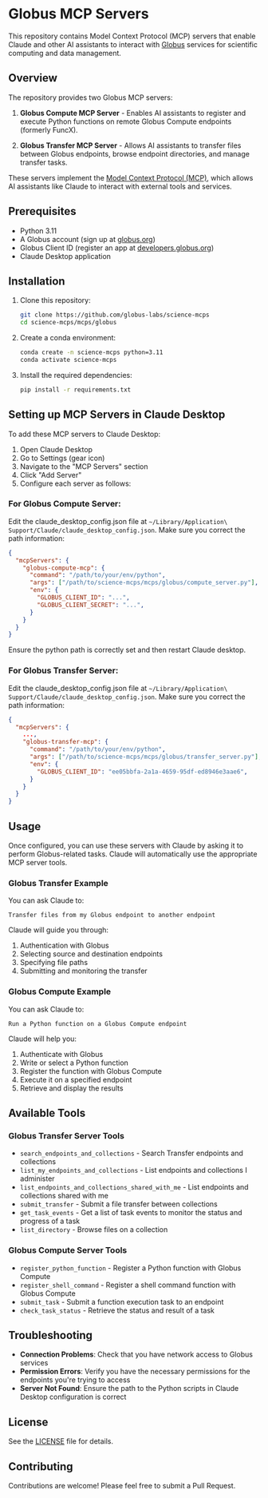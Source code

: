 # Globus MCP Servers

This repository contains Model Context Protocol (MCP) servers that enable Claude and other AI assistants to interact with [Globus](https://www.globus.org/) services for scientific computing and data management.

## Overview

The repository provides two Globus MCP servers:

1. **Globus Compute MCP Server** - Enables AI assistants to register and execute Python functions on remote Globus Compute endpoints (formerly FuncX).

2. **Globus Transfer MCP Server** - Allows AI assistants to transfer files between Globus endpoints, browse endpoint directories, and manage transfer tasks.

These servers implement the [Model Context Protocol (MCP)](https://github.com/anthropics/anthropic-cookbook/tree/main/mcp), which allows AI assistants like Claude to interact with external tools and services.

## Prerequisites

- Python 3.11
- A Globus account (sign up at [globus.org](https://www.globus.org/))
- Globus Client ID (register an app at [developers.globus.org](https://developers.globus.org/))
- Claude Desktop application


## Installation

1. Clone this repository:
   ```bash
   git clone https://github.com/globus-labs/science-mcps
   cd science-mcps/mcps/globus
   ```

2. Create a conda environment:
   ```bash
   conda create -n science-mcps python=3.11
   conda activate science-mcps
   ```

3. Install the required dependencies:
   ```bash
   pip install -r requirements.txt
   ```

## Setting up MCP Servers in Claude Desktop

To add these MCP servers to Claude Desktop:

1. Open Claude Desktop
2. Go to Settings (gear icon)
3. Navigate to the "MCP Servers" section
4. Click "Add Server"
5. Configure each server as follows:

### For Globus Compute Server:

Edit the claude_desktop_config.json file at `~/Library/Application\ Support/Claude/claude_desktop_config.json`. Make sure you correct the path information:

```json
{
  "mcpServers": {
    "globus-compute-mcp": {
      "command": "/path/to/your/env/python",
      "args": ["/path/to/science-mcps/mcps/globus/compute_server.py"],
      "env": {
        "GLOBUS_CLIENT_ID": "...",
        "GLOBUS_CLIENT_SECRET": "...",
      }
    }
  }
}
```


Ensure the python path is correctly set and then restart Claude desktop.

### For Globus Transfer Server:

Edit the claude_desktop_config.json file at `~/Library/Application\ Support/Claude/claude_desktop_config.json`. Make sure you correct the path information:

```json
{
  "mcpServers": {
    ...,
    "globus-transfer-mcp": {
      "command": "/path/to/your/env/python",
      "args": ["/path/to/science-mcps/mcps/globus/transfer_server.py"],
      "env": {
        "GLOBUS_CLIENT_ID": "ee05bbfa-2a1a-4659-95df-ed8946e3aae6",
      }
    }
  }
}
```

## Usage

Once configured, you can use these servers with Claude by asking it to perform Globus-related tasks. Claude will automatically use the appropriate MCP server tools.

### Globus Transfer Example

You can ask Claude to:

```
Transfer files from my Globus endpoint to another endpoint
```

Claude will guide you through:
1. Authentication with Globus
2. Selecting source and destination endpoints
3. Specifying file paths
4. Submitting and monitoring the transfer

### Globus Compute Example

You can ask Claude to:

```
Run a Python function on a Globus Compute endpoint
```

Claude will help you:
1. Authenticate with Globus
2. Write or select a Python function
3. Register the function with Globus Compute
4. Execute it on a specified endpoint
5. Retrieve and display the results

## Available Tools

### Globus Transfer Server Tools

- `search_endpoints_and_collections` - Search Transfer endpoints and collections
- `list_my_endpoints_and_collections` - List endpoints and collections I administer
- `list_endpoints_and_collections_shared_with_me` - List endpoints and collections shared with me
- `submit_transfer` - Submit a file transfer between collections
- `get_task_events` - Get a list of task events to monitor the status and progress of a task
- `list_directory` - Browse files on a collection

### Globus Compute Server Tools

- `register_python_function` - Register a Python function with Globus Compute
- `register_shell_command` - Register a shell command function with Globus Compute
- `submit_task` - Submit a function execution task to an endpoint
- `check_task_status` - Retrieve the status and result of a task

## Troubleshooting

- **Connection Problems**: Check that you have network access to Globus services
- **Permission Errors**: Verify you have the necessary permissions for the endpoints you're trying to access
- **Server Not Found**: Ensure the path to the Python scripts in Claude Desktop configuration is correct

## License

See the [LICENSE](../../LICENSE) file for details.

## Contributing

Contributions are welcome! Please feel free to submit a Pull Request.
